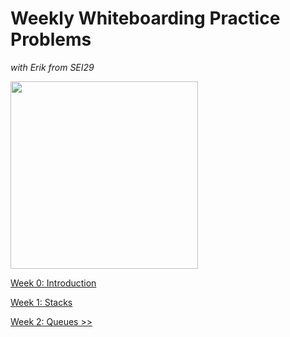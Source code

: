 # Weekly Whiteboarding Practice Problems

*with Erik from SEI29*

<image src="https://i.redd.it/koc1i9gls7431.png" height=300>

[Week 0: Introduction](https://dev.to/erikhei/how-to-learn-data-structures-and-algorithms-when-you-re-fresh-out-of-your-bootcamp-2bob)

[Week 1: Stacks](https://dev.to/erikhei/how-to-implement-stacks-and-queues-in-python-part-one-stacks-32f8)

[Week 2: Queues >>](https://dev.to/erikhei/how-to-implement-stacks-and-queues-in-python-part-two-queues-4kme)